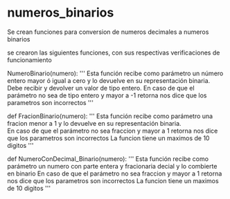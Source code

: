 # numeros_binarios
Se crean funciones para conversion de numeros decimales a numeros binarios


se crearon las siguientes funciones, con sus respectivas verificaciones de funcionamiento

NumeroBinario(numero):
    '''
    Esta función recibe como parámetro un número entero mayor ó igual a cero y lo devuelve en su 
    representación binaria. Debe recibir y devolver un valor de tipo entero.
    En caso de que el parámetro no sea de tipo entero y mayor a -1 retorna nos dice que los parametros son incorrectos
    '''
    
def FracionBinario(numero):
    ''' 
    Esta función recibe como parámetro una fracion menor a 1 y lo devuelve en su 
    representación binaria.    
    En caso de que el parámetro no sea fraccion y mayor a 1 retorna nos dice que los parametros son incorrectos
    La funcion tiene un maximos de 10 digitos
    '''
    
def NumeroConDecimal_Binario(numero):
    '''
    Esta función recibe como parámetro un numero con parte entera y fracionaria decial y lo combierte en binario
    En caso de que el parámetro no sea fraccion y mayor a 1 retorna nos dice que los parametros son incorrectos
    La funcion tiene un maximos de 10 digitos
  	'''

